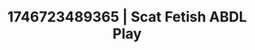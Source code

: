 ---
categories:
- Emotion-driven NSFW
- AI-generated
- Subtle kink
- ASMR
- Wet skin
- Soft domination
- Cosplay
- 3D erotic games
image: /assets/images/1746723489365.jpg
layout: post
seo:
  description: Featured content with artistic Scat Fetish, ABDL Play. HD images available.
  keywords: Scat Fetish, ABDL Play
  og_image: /assets/images/1746723489365.jpg
  schema_type: VisualArtwork
tags:
- ABDL Play
- Scat Fetish
- '#1746723489365'
title: 1746723489365 | Scat Fetish ABDL Play
---
